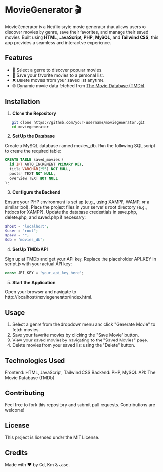 # MovieGenerator 🎬

MovieGenerator is a Netflix-style movie generator that allows users to discover movies by genre, save their favorites, and manage their saved movies. Built using **HTML**, **JavaScript**, **PHP**, **MySQL**, and **Tailwind CSS**, this app provides a seamless and interactive experience.

## Features
- 🎥 Select a genre to discover popular movies.
- 💾 Save your favorite movies to a personal list.
- ❌ Delete movies from your saved list anytime.
- 🌐 Dynamic movie data fetched from [The Movie Database (TMDb)](https://www.themoviedb.org/).

## Installation

1. **Clone the Repository**
```bash
   git clone https://github.com/your-username/moviegenerator.git
   cd moviegenerator
```

2. **Set Up the Database**

Create a MySQL database named movies_db.
Run the following SQL script to create the required table:
```sql
CREATE TABLE saved_movies (
  id INT AUTO_INCREMENT PRIMARY KEY,
  title VARCHAR(255) NOT NULL,
  poster TEXT NOT NULL,
  overview TEXT NOT NULL
);
```
3. **Configure the Backend**

Ensure your PHP environment is set up (e.g., using XAMPP, WAMP, or a similar tool).
Place the project files in your server's root directory (e.g., htdocs for XAMPP).
Update the database credentials in save.php, delete.php, and saved.php if necessary:
```php
$host = "localhost";
$user = "root";
$pass = "";
$db = "movies_db";
```

4. **Set Up TMDb API**

Sign up at TMDb and get your API key.
Replace the placeholder API_KEY in script.js with your actual API key:
```javascript
const API_KEY = "your_api_key_here";
```

5. **Start the Application**

Open your browser and navigate to http://localhost/moviegenerator/index.html.

## Usage

1. Select a genre from the dropdown menu and click "Generate Movie" to fetch movies.
2. Save your favorite movies by clicking the "Save Movie" button.
3. View your saved movies by navigating to the "Saved Movies" page.
4. Delete movies from your saved list using the "Delete" button.

## Technologies Used
Frontend: HTML, JavaScript, Tailwind CSS
Backend: PHP, MySQL
API: The Movie Database (TMDb)

## Contributing
Feel free to fork this repository and submit pull requests. Contributions are welcome!

## License
This project is licensed under the MIT License.

## Credits
Made with ❤️ by Cd, Km & Jase.
